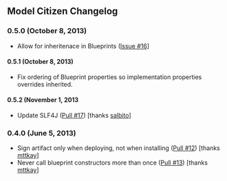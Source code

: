 ## Model Citizen Changelog

### 0.5.0 (October 8, 2013)

* Allow for inheritenace in Blueprints ([Issue #16](https://github.com/mguymon/model-citizen/issues/16)]

#### 0.5.1 (October 8, 2013)

* Fix ordering of Blueprint properties so implementation properties overrides inherited.

#### 0.5.2 (November 1, 2013

* Update SLF4J ([Pull #17](https://github.com/mguymon/model-citizen/pull/17)) [thanks [salbito](https://github.com/salbito)]

### 0.4.0 (June 5, 2013)

* Sign artifact only when deploying, not when installing ([Pull #12](https://github.com/mguymon/model-citizen/pull/12)) [thanks [mttkay](https://github.com/mttkay)]
* Never call blueprint constructors more than once ([Pull #13](https://github.com/mguymon/model-citizen/pull/13)) [thanks [mttkay](https://github.com/mttkay)]

